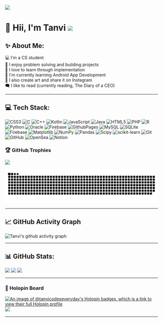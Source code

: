 


<img src="https://64.media.tumblr.com/7b29fca94c423f62bd884e7e67e3c84c/tumblr_ntekpqHBqN1rut1rdo1_500.gif" height="300px">

# 💫 Hii, I'm Tanvi <img src="https://github.com/TheDudeThatCode/TheDudeThatCode/blob/master/Assets/Hi.gif" width="35" />

## ✨ About Me:
💻 I'm a CS student<br>🧩 I enjoy problem solving and building projects<br>📐 I love to learn through implementation<br>📱 I'm currently learning Android App Development<br>🎨 I also create art and share it on Instagram<br>🗨️ I like to read (currently reading, The Diary of a CEO)

---

## 💻 Tech Stack:
![CSS3](https://img.shields.io/badge/css3-%231572B6.svg?style=for-the-badge&logo=css3&logoColor=white) ![C](https://img.shields.io/badge/c-%2300599C.svg?style=for-the-badge&logo=c&logoColor=white) ![C++](https://img.shields.io/badge/c++-%2300599C.svg?style=for-the-badge&logo=c%2B%2B&logoColor=white) ![Kotlin](https://img.shields.io/badge/kotlin-%237F52FF.svg?style=for-the-badge&logo=kotlin&logoColor=white) ![JavaScript](https://img.shields.io/badge/javascript-%23323330.svg?style=for-the-badge&logo=javascript&logoColor=%23F7DF1E) ![Java](https://img.shields.io/badge/java-%23ED8B00.svg?style=for-the-badge&logo=openjdk&logoColor=white) ![HTML5](https://img.shields.io/badge/html5-%23E34F26.svg?style=for-the-badge&logo=html5&logoColor=white) ![PHP](https://img.shields.io/badge/php-%23777BB4.svg?style=for-the-badge&logo=php&logoColor=white) ![R](https://img.shields.io/badge/r-%23276DC3.svg?style=for-the-badge&logo=r&logoColor=white) ![Python](https://img.shields.io/badge/python-3670A0?style=for-the-badge&logo=python&logoColor=ffdd54) ![Oracle](https://img.shields.io/badge/Oracle-F80000?style=for-the-badge&logo=oracle&logoColor=white) ![Firebase](https://img.shields.io/badge/firebase-%23039BE5.svg?style=for-the-badge&logo=firebase) ![GithubPages](https://img.shields.io/badge/github%20pages-121013?style=for-the-badge&logo=github&logoColor=white) ![MySQL](https://img.shields.io/badge/mysql-4479A1.svg?style=for-the-badge&logo=mysql&logoColor=white) ![SQLite](https://img.shields.io/badge/sqlite-%2307405e.svg?style=for-the-badge&logo=sqlite&logoColor=white) ![Firebase](https://img.shields.io/badge/firebase-a08021?style=for-the-badge&logo=firebase&logoColor=ffcd34) ![Matplotlib](https://img.shields.io/badge/Matplotlib-%23ffffff.svg?style=for-the-badge&logo=Matplotlib&logoColor=black) ![NumPy](https://img.shields.io/badge/numpy-%23013243.svg?style=for-the-badge&logo=numpy&logoColor=white) ![Pandas](https://img.shields.io/badge/pandas-%23150458.svg?style=for-the-badge&logo=pandas&logoColor=white) ![Scipy](https://img.shields.io/badge/SciPy-%230C55A5.svg?style=for-the-badge&logo=scipy&logoColor=%white) ![scikit-learn](https://img.shields.io/badge/scikit--learn-%23F7931E.svg?style=for-the-badge&logo=scikit-learn&logoColor=white) ![Git](https://img.shields.io/badge/git-%23F05033.svg?style=for-the-badge&logo=git&logoColor=white) ![GitHub](https://img.shields.io/badge/github-%23121011.svg?style=for-the-badge&logo=github&logoColor=white) ![OpenSea](https://img.shields.io/badge/OpenSea-%232081E2.svg?style=for-the-badge&logo=opensea&logoColor=white) ![Notion](https://img.shields.io/badge/Notion-%23000000.svg?style=for-the-badge&logo=notion&logoColor=white)


### 🏆 GitHub Trophies
![](https://github-profile-trophy.vercel.app/?username=TanviS001&theme=radical&no-frame=false&no-bg=false&margin-w=4)


<picture width="1080px">
  <source
    media="(prefers-color-scheme: dark)"
    srcset="https://raw.githubusercontent.com/platane/snk/output/github-contribution-grid-snake-dark.svg"
  />
  <source
    media="(prefers-color-scheme: light)"
    srcset="https://raw.githubusercontent.com/platane/snk/output/github-contribution-grid-snake.svg"
  />
  <img
    alt="github contribution grid snake animation"
    src="https://raw.githubusercontent.com/platane/snk/output/github-contribution-grid-snake.svg"
  />
</picture>

---

## 📈 GitHub Activity Graph
![Tanvi's github activity graph](https://github-readme-activity-graph.vercel.app/graph?username=TanviS001&bg_color=000000&color=417e86&line=ff0000&point=948484&area=true&hide_border=true)

---

## 📊 GitHub Stats:
<img src="https://github-readme-stats.vercel.app/api?username=TanviS001&theme=radical&hide_border=false&include_all_commits=false&count_private=false&size=1080x&card_width=1080">
<img src="https://github-readme-streak-stats.herokuapp.com/?user=TanviS001&theme=radical&hide_border=false&card_width=1080">
<img src="https://github-readme-stats.vercel.app/api/top-langs/?username=TanviS001&theme=radical&hide_border=false&include_all_commits=false&count_private=false&layout=compact&size=1080x&card_width=1080">

---

### 🌟 Holopin Board
[![An image of @tanvicodeseveryday's Holopin badges, which is a link to view their full Holopin profile](https://holopin.me/tanvicodeseveryday)](https://holopin.io/@tanvicodeseveryday)
[![](https://visitcount.itsvg.in/api?id=TanviCodesEveryday&icon=0&color=0)](https://visitcount.itsvg.in)

---
